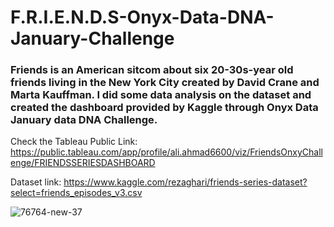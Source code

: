 # F.R.I.E.N.D.S-Onyx-Data-DNA-January-Challenge

### Friends is an American sitcom about six 20-30s-year old friends living in the New York City created by David Crane and Marta Kauffman. I did some data analysis on the dataset and created the dashboard provided by Kaggle through Onyx Data January data DNA Challenge.

Check the Tableau Public Link: https://public.tableau.com/app/profile/ali.ahmad6600/viz/FriendsOnxyChallenge/FRIENDSSERIESDASHBOARD

Dataset link: https://www.kaggle.com/rezaghari/friends-series-dataset?select=friends_episodes_v3.csv

![76764-new-37](https://user-images.githubusercontent.com/88396377/150277553-672c8e4a-b272-43fb-8751-dcee0d705cab.png)
